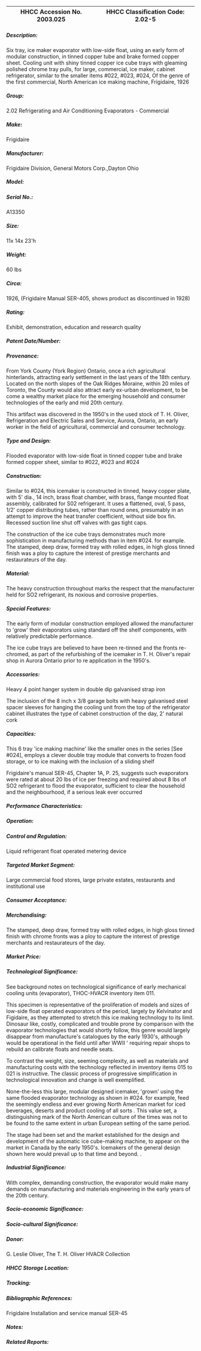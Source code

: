 | **HHCC Accession No. 2003.025** |**HHCC Classification Code:  2.02-5**|
| ----------- | ----------- |
##### Description:
Six tray, ice maker evaporator with low-side float, using an early form of modular construction, in tinned copper tube and brake formed copper sheet. Cooling unit with shiny tinned copper ice cube trays with gleaming polished chrome tray pulls, for large, commercial, ice maker, cabinet refrigerator, similar to the smaller  items #022, #023, #024, Of the genre of the first commercial, North American ice making machine,  Frigidaire, 1926
##### Group:
2.02 Refrigerating and Air Conditioning Evaporators - Commercial

##### Make:
Frigidaire

##### Manufacturer:
Frigidaire Division, General Motors Corp.,Dayton Ohio

##### Model:


##### Serial No.:
A13350

##### Size:
11x 14x 23'h

##### Weight:
60 lbs

##### Circa:
1926, (Frigidaire Manual  SER-405, shows product as discontinued in 1928)

##### Rating:
Exhibit, demonstration, education and research quality

##### Patent Date/Number:


##### Provenance:
From York County (York Region) Ontario, once a rich agricultural hinterlands, attracting early settlement in the last years of the 18th century. Located on the north slopes of the Oak Ridges Moraine, within 20 miles of Toronto, the County would also attract early ex-urban development, to be come a wealthy market place for the emerging household and consumer technologies of the early and mid 20th century. 

This artifact was discovered in the 1950's in the used stock of T. H. Oliver, Refrigeration and Electric Sales and Service, Aurora, Ontario, an early worker in the field of agricultural, commercial and consumer technology.

##### Type and Design:
Flooded evaporator with low-side float in tinned copper tube and brake formed copper sheet, similar to #022, #023 and #024

##### Construction:
Similar to #024, this icemaker is constructed in tinned, heavy copper plate, with 5' dia., 14 inch, brass float chamber, with brass, flange mounted float assembly, calibrated for S02 refrigerant. It uses a flattened, oval, 5 pass, 1/2' copper distributing tubes, rather than round ones, presumably in an attempt to improve the heat transfer coefficient, without side box fin. Recessed suction line shut off valves with gas tight caps. 

The construction of the ice cube trays demonstrates much more sophistication in manufacturing methods than in item #024. for example. The stamped, deep draw, formed tray with rolled edges, in high gloss tinned finish was a ploy to capture the  interest of prestige merchants and restaurateurs of the day.

##### Material:
The heavy construction throughout marks the respect that the manufacturer held for SO2 refrigerant, its noxious and corrosive properties.

##### Special Features:
The early form of modular construction employed allowed the manufacturer to 'grow' their evaporators using standard off the shelf components, with relatively predictable performance.  

The ice cube trays are believed to have been re-tinned and the fronts re-chromed, as part of the refurbishing of the icemaker in T. H. Oliver's repair shop in Aurora Ontario prior to re application in the 1950's.

##### Accessories:
Heavy 4 point hanger system in double dip galvanised strap iron

The inclusion of the 8 inch x 3/8 garage bolts with heavy galvanised steel spacer sleeves for hanging the cooling unit from the top of the refrigerator cabinet illustrates the type of cabinet construction of the day, 2' natural cork

##### Capacities:
This 6 tray 'ice making machine' like the smaller ones in the series [See #024], employs a clever double tray module that converts to frozen food storage, or to ice making with the inclusion of a sliding shelf
  
Frigidaire's manual SER-45,  Chapter 1A, P. 25, suggests such evaporators were rated at about 20 lbs of ice per freezing and required about 8 lbs of SO2 refrigerant to flood the evaporator, sufficient to clear the household and the neighbourhood, if a serious leak ever occurred

##### Performance Characteristics:


##### Operation:


##### Control and Regulation:
Liquid refrigerant float operated metering device

##### Targeted Market Segment:
Large commercial food stores, large private estates, restaurants and institutional use

##### Consumer Acceptance:


##### Merchandising:
The stamped, deep draw, formed tray with rolled edges, in high gloss tinned finish with chrome fronts was a ploy to capture the interest of prestige merchants and restaurateurs of the day.

##### Market Price:


##### Technological Significance:
See background notes on technological significance of early mechanical cooling units (evaporator), THOC-HVACR inventory item 011.

This specimen is representative of the proliferation of models and sizes of low-side float operated evaporators of the period, largely by Kelvinator and Figidaire, as they attempted to stretch this ice making technology to its limit. Dinosaur like, costly, complicated and trouble prone by comparison with the evaporator technologies that would shortly follow, this genre would largely disappear from manufacture's catalogues by the early 1930's, although would be operational in the field until after WWII ' requiring repair shops to rebuild an calibrate floats and needle seats. 

To contrast the weight, size, seeming complexity, as well as materials and manufacturing costs with the technology reflected in inventory items 015 to 021 is instructive. The classic process of progressive simplification in technological innovation and change is well exemplified.   

None-the-less this large, modular designed icemaker, 'grown' using the same flooded evaporator technology as shown in #024. for example, feed the seemingly endless and ever growing North American market for iced beverages, deserts and product cooling of all sorts . This value set, a distinguishing mark of the North American culture of the times was not to be found to the same extent in urban European setting of the same period. 

The stage had been set and the market established for the design and development of the automatic ice cube-making machine, to appear on the market in Canada by the early 1950's. Icemakers of the general design shown here would prevail up to that time and beyond.
.

##### Industrial Significance:
With complex, demanding construction, the evaporator would make many demands on manufacturing and materials engineering in the early years of the 20th century.

##### Socio-economic Significance:


##### Socio-cultural Significance:


##### Donor:
G. Leslie Oliver, The T. H. Oliver HVACR Collection

##### HHCC Storage Location:


##### Tracking:


##### Bibliographic References:
Frigidaire Installation and service manual SER-45

##### Notes:


##### Related Reports:

